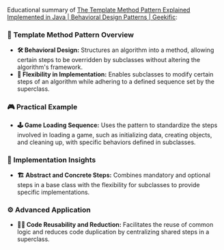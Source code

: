 Educational summary of [The Template Method Pattern Explained Implemented in Java | Behavioral Design Patterns | Geekific](https://youtu.be/cGoVDzHvD4A):

### **📐 Template Method Pattern Overview**
- **🛠️ Behavioral Design:** Structures an algorithm into a method, allowing certain steps to be overridden by subclasses without altering the algorithm's framework.
- **🔧 Flexibility in Implementation:** Enables subclasses to modify certain steps of an algorithm while adhering to a defined sequence set by the superclass.

### **🎮 Practical Example**
- **🕹️ Game Loading Sequence:** Uses the pattern to standardize the steps involved in loading a game, such as initializing data, creating objects, and cleaning up, with specific behaviors defined in subclasses.

### **🔨 Implementation Insights**
- **🏗️ Abstract and Concrete Steps:** Combines mandatory and optional steps in a base class with the flexibility for subclasses to provide specific implementations.

### **⚙️ Advanced Application**
- **👨‍💻 Code Reusability and Reduction:** Facilitates the reuse of common logic and reduces code duplication by centralizing shared steps in a superclass.
